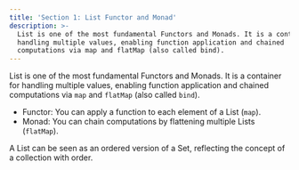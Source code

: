 ```yaml
---
title: 'Section 1: List Functor and Monad'
description: >-
  List is one of the most fundamental Functors and Monads. It is a container for
  handling multiple values, enabling function application and chained
  computations via map and flatMap (also called bind).
---
```

List is one of the most fundamental Functors and Monads. It is a container for handling multiple values, enabling function application and chained computations via `map` and `flatMap` (also called `bind`).

- Functor: You can apply a function to each element of a List (`map`).
- Monad: You can chain computations by flattening multiple Lists (`flatMap`).

A List can be seen as an ordered version of a Set, reflecting the concept of a collection with order.

